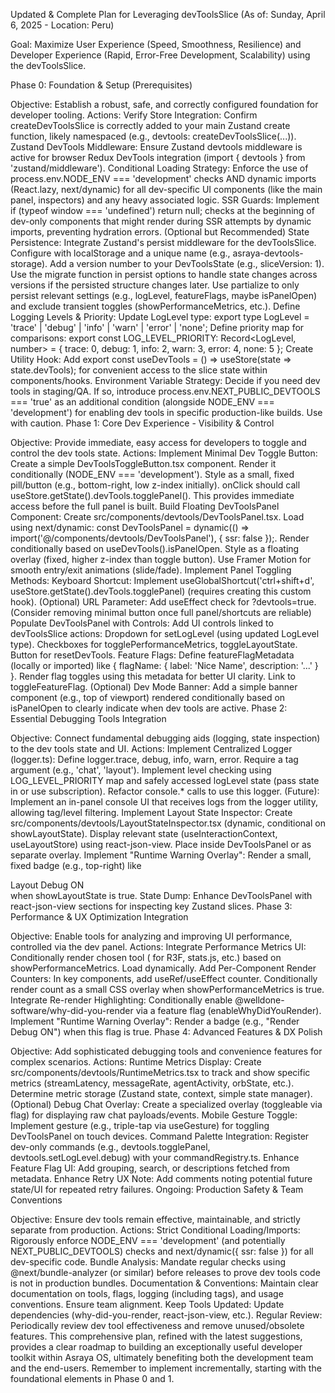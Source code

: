 Updated & Complete Plan for Leveraging devToolsSlice
(As of: Sunday, April 6, 2025 - Location: Peru)

Goal: Maximize User Experience (Speed, Smoothness, Resilience) and Developer Experience (Rapid, Error-Free Development, Scalability) using the devToolsSlice.

Phase 0: Foundation & Setup (Prerequisites)

Objective: Establish a robust, safe, and correctly configured foundation for developer tooling.
Actions:
Verify Store Integration: Confirm createDevToolsSlice is correctly added to your main Zustand create function, likely namespaced (e.g., devtools: createDevToolsSlice(...)).
Zustand DevTools Middleware: Ensure Zustand devtools middleware is active for browser Redux DevTools integration (import { devtools } from 'zustand/middleware').
Conditional Loading Strategy: Enforce the use of process.env.NODE_ENV === 'development' checks AND dynamic imports (React.lazy, next/dynamic) for all dev-specific UI components (like the main panel, inspectors) and any heavy associated logic.
SSR Guards: Implement if (typeof window === 'undefined') return null; checks at the beginning of dev-only components that might render during SSR attempts by dynamic imports, preventing hydration errors.
(Optional but Recommended) State Persistence:
Integrate Zustand's persist middleware for the devToolsSlice.
Configure with localStorage and a unique name (e.g., asraya-devtools-storage).
Add a version number to your DevToolsState (e.g., sliceVersion: 1). Use the migrate function in persist options to handle state changes across versions if the persisted structure changes later.
Use partialize to only persist relevant settings (e.g., logLevel, featureFlags, maybe isPanelOpen) and exclude transient toggles (showPerformanceMetrics, etc.).
Define Logging Levels & Priority:
Update LogLevel type: export type LogLevel = 'trace' | 'debug' | 'info' | 'warn' | 'error' | 'none';
Define priority map for comparisons: export const LOG_LEVEL_PRIORITY: Record<LogLevel, number> = { trace: 0, debug: 1, info: 2, warn: 3, error: 4, none: 5 };
Create Utility Hook: Add export const useDevTools = () => useStore(state => state.devTools); for convenient access to the slice state within components/hooks.
Environment Variable Strategy: Decide if you need dev tools in staging/QA. If so, introduce process.env.NEXT_PUBLIC_DEVTOOLS === 'true' as an additional condition (alongside NODE_ENV === 'development') for enabling dev tools in specific production-like builds. Use with caution.
Phase 1: Core Dev Experience - Visibility & Control

Objective: Provide immediate, easy access for developers to toggle and control the dev tools state.
Actions:
Implement Minimal Dev Toggle Button:
Create a simple DevToolsToggleButton.tsx component.
Render it conditionally (NODE_ENV === 'development').
Style as a small, fixed pill/button (e.g., bottom-right, low z-index initially).
onClick should call useStore.getState().devTools.togglePanel(). This provides immediate access before the full panel is built.
Build Floating DevToolsPanel Component:
Create src/components/devtools/DevToolsPanel.tsx.
Load using next/dynamic: const DevToolsPanel = dynamic(() => import('@/components/devtools/DevToolsPanel'), { ssr: false });.
Render conditionally based on useDevTools().isPanelOpen.
Style as a floating overlay (fixed, higher z-index than toggle button). Use Framer Motion for smooth entry/exit animations (slide/fade).
Implement Panel Toggling Methods:
Keyboard Shortcut: Implement useGlobalShortcut('ctrl+shift+d', useStore.getState().devTools.togglePanel) (requires creating this custom hook).
(Optional) URL Parameter: Add useEffect check for ?devtools=true.
(Consider removing minimal button once full panel/shortcuts are reliable)
Populate DevToolsPanel with Controls:
Add UI controls linked to devToolsSlice actions:
Dropdown for setLogLevel (using updated LogLevel type).
Checkboxes for togglePerformanceMetrics, toggleLayoutState.
Button for resetDevTools.
Feature Flags:
Define featureFlagMetadata (locally or imported) like { flagName: { label: 'Nice Name', description: '...' } }.
Render flag toggles using this metadata for better UI clarity. Link to toggleFeatureFlag.
(Optional) Dev Mode Banner: Add a simple banner component (e.g., top of viewport) rendered conditionally based on isPanelOpen to clearly indicate when dev tools are active.
Phase 2: Essential Debugging Tools Integration

Objective: Connect fundamental debugging aids (logging, state inspection) to the dev tools state and UI.
Actions:
Implement Centralized Logger (logger.ts):
Define logger.trace, debug, info, warn, error.
Require a tag argument (e.g., 'chat', 'layout').
Implement level checking using LOG_LEVEL_PRIORITY map and safely accessed logLevel state (pass state in or use subscription).
Refactor console.* calls to use this logger.
(Future): Implement an in-panel console UI that receives logs from the logger utility, allowing tag/level filtering.
Implement Layout State Inspector:
Create src/components/devtools/LayoutStateInspector.tsx (dynamic, conditional on showLayoutState).
Display relevant state (useInteractionContext, useLayoutStore) using react-json-view. Place inside DevToolsPanel or as separate overlay.
Implement "Runtime Warning Overlay": Render a small, fixed badge (e.g., top-right) like <div className="fixed ... bg-yellow-400 ...">Layout Debug ON</div> when showLayoutState is true.
State Dump: Enhance DevToolsPanel with react-json-view sections for inspecting key Zustand slices.
Phase 3: Performance & UX Optimization Integration

Objective: Enable tools for analyzing and improving UI performance, controlled via the dev panel.
Actions:
Integrate Performance Metrics UI:
Conditionally render chosen tool (<Stats /> for R3F, stats.js, etc.) based on showPerformanceMetrics. Load dynamically.
Add Per-Component Render Counters:
In key components, add useRef/useEffect counter.
Conditionally render count as a small CSS overlay when showPerformanceMetrics is true.
Integrate Re-render Highlighting:
Conditionally enable @welldone-software/why-did-you-render via a feature flag (enableWhyDidYouRender).
Implement "Runtime Warning Overlay": Render a badge (e.g., "Render Debug ON") when this flag is true.
Phase 4: Advanced Features & DX Polish

Objective: Add sophisticated debugging tools and convenience features for complex scenarios.
Actions:
Runtime Metrics Display: Create src/components/devtools/RuntimeMetrics.tsx to track and show specific metrics (streamLatency, messageRate, agentActivity, orbState, etc.). Determine metric storage (Zustand state, context, simple state manager).
(Optional) Debug Chat Overlay: Create a specialized overlay (toggleable via flag) for displaying raw chat payloads/events.
Mobile Gesture Toggle: Implement gesture (e.g., triple-tap via useGesture) for toggling DevToolsPanel on touch devices.
Command Palette Integration: Register dev-only commands (e.g., devtools.togglePanel, devtools.setLogLevel.debug) with your commandRegistry.ts.
Enhance Feature Flag UI: Add grouping, search, or descriptions fetched from metadata.
Enhance Retry UX Note: Add comments noting potential future state/UI for repeated retry failures.
Ongoing: Production Safety & Team Conventions

Objective: Ensure dev tools remain effective, maintainable, and strictly separate from production.
Actions:
Strict Conditional Loading/Imports: Rigorously enforce NODE_ENV === 'development' (and potentially NEXT_PUBLIC_DEVTOOLS) checks and next/dynamic({ ssr: false }) for all dev-specific code.
Bundle Analysis: Mandate regular checks using @next/bundle-analyzer (or similar) before releases to prove dev tools code is not in production bundles.
Documentation & Conventions: Maintain clear documentation on tools, flags, logging (including tags), and usage conventions. Ensure team alignment.
Keep Tools Updated: Update dependencies (why-did-you-render, react-json-view, etc.).
Regular Review: Periodically review dev tool effectiveness and remove unused/obsolete features.
This comprehensive plan, refined with the latest suggestions, provides a clear roadmap to building an exceptionally useful developer toolkit within Asraya OS, ultimately benefiting both the development team and the end-users. Remember to implement incrementally, starting with the foundational elements in Phase 0 and 1.